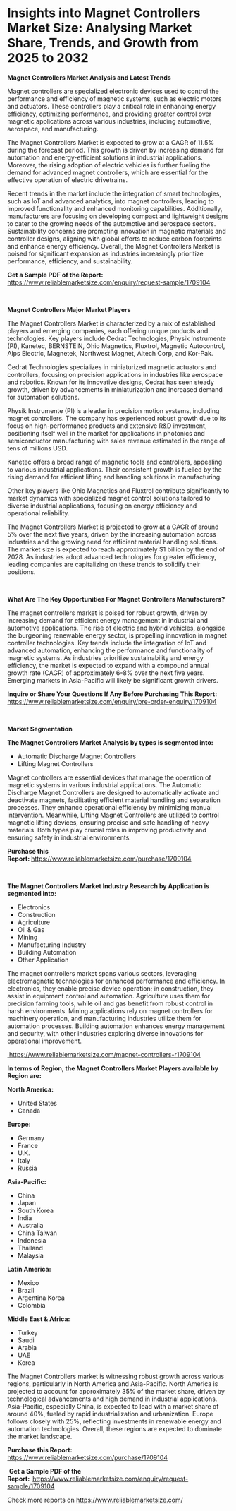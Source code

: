 <p><h1>Insights into Magnet Controllers Market Size: Analysing Market Share, Trends, and Growth from 2025 to 2032</h1></p><p><strong>Magnet Controllers Market Analysis and Latest Trends</strong></p>
<p><p>Magnet controllers are specialized electronic devices used to control the performance and efficiency of magnetic systems, such as electric motors and actuators. These controllers play a critical role in enhancing energy efficiency, optimizing performance, and providing greater control over magnetic applications across various industries, including automotive, aerospace, and manufacturing.</p><p>The Magnet Controllers Market is expected to grow at a CAGR of 11.5% during the forecast period. This growth is driven by increasing demand for automation and energy-efficient solutions in industrial applications. Moreover, the rising adoption of electric vehicles is further fueling the demand for advanced magnet controllers, which are essential for the effective operation of electric drivetrains.</p><p>Recent trends in the market include the integration of smart technologies, such as IoT and advanced analytics, into magnet controllers, leading to improved functionality and enhanced monitoring capabilities. Additionally, manufacturers are focusing on developing compact and lightweight designs to cater to the growing needs of the automotive and aerospace sectors. Sustainability concerns are prompting innovation in magnetic materials and controller designs, aligning with global efforts to reduce carbon footprints and enhance energy efficiency. Overall, the Magnet Controllers Market is poised for significant expansion as industries increasingly prioritize performance, efficiency, and sustainability.</p></p>
<p><strong>Get a Sample PDF of the Report:&nbsp;</strong> <a href="https://www.reliablemarketsize.com/enquiry/request-sample/1709104?utm_campaign=3351&utm_medium=2&utm_source=Github&utm_content=ia&utm_term=06042025&utm_id=magnet-controllers">https://www.reliablemarketsize.com/enquiry/request-sample/1709104</a></p>
<p>&nbsp;</p>
<p><strong>Magnet Controllers Major Market Players</strong></p>
<p><p>The Magnet Controllers Market is characterized by a mix of established players and emerging companies, each offering unique products and technologies. Key players include Cedrat Technologies, Physik Instrumente (PI), Kanetec, BERNSTEIN, Ohio Magnetics, Fluxtrol, Magnetic Autocontrol, Alps Electric, Magnetek, Northwest Magnet, Altech Corp, and Kor-Pak.</p><p>Cedrat Technologies specializes in miniaturized magnetic actuators and controllers, focusing on precision applications in industries like aerospace and robotics. Known for its innovative designs, Cedrat has seen steady growth, driven by advancements in miniaturization and increased demand for automation solutions. </p><p>Physik Instrumente (PI) is a leader in precision motion systems, including magnet controllers. The company has experienced robust growth due to its focus on high-performance products and extensive R&D investment, positioning itself well in the market for applications in photonics and semiconductor manufacturing with sales revenue estimated in the range of tens of millions USD.</p><p>Kanetec offers a broad range of magnetic tools and controllers, appealing to various industrial applications. Their consistent growth is fuelled by the rising demand for efficient lifting and handling solutions in manufacturing.</p><p>Other key players like Ohio Magnetics and Fluxtrol contribute significantly to market dynamics with specialized magnet control solutions tailored to diverse industrial applications, focusing on energy efficiency and operational reliability.</p><p>The Magnet Controllers Market is projected to grow at a CAGR of around 5% over the next five years, driven by the increasing automation across industries and the growing need for efficient material handling solutions. The market size is expected to reach approximately $1 billion by the end of 2028. As industries adopt advanced technologies for greater efficiency, leading companies are capitalizing on these trends to solidify their positions.</p></p>
<p>&nbsp;</p>
<p><strong>What Are The Key Opportunities For Magnet Controllers Manufacturers?</strong></p>
<p><p>The magnet controllers market is poised for robust growth, driven by increasing demand for efficient energy management in industrial and automotive applications. The rise of electric and hybrid vehicles, alongside the burgeoning renewable energy sector, is propelling innovation in magnet controller technologies. Key trends include the integration of IoT and advanced automation, enhancing the performance and functionality of magnetic systems. As industries prioritize sustainability and energy efficiency, the market is expected to expand with a compound annual growth rate (CAGR) of approximately 6-8% over the next five years. Emerging markets in Asia-Pacific will likely be significant growth drivers.</p></p>
<p><strong>Inquire or Share Your Questions If Any Before Purchasing This Report:</strong> <a href="https://www.reliablemarketsize.com/enquiry/pre-order-enquiry/1709104?utm_campaign=3351&utm_medium=2&utm_source=Github&utm_content=ia&utm_term=06042025&utm_id=magnet-controllers">https://www.reliablemarketsize.com/enquiry/pre-order-enquiry/1709104</a></p>
<p>&nbsp;</p>
<p><strong>Market Segmentation</strong></p>
<p><strong>The Magnet Controllers Market Analysis by types is segmented into:</strong></p>
<p><ul><li>Automatic Discharge Magnet Controllers</li><li>Lifting Magnet Controllers</li></ul></p>
<p><p>Magnet controllers are essential devices that manage the operation of magnetic systems in various industrial applications. The Automatic Discharge Magnet Controllers are designed to automatically activate and deactivate magnets, facilitating efficient material handling and separation processes. They enhance operational efficiency by minimizing manual intervention. Meanwhile, Lifting Magnet Controllers are utilized to control magnetic lifting devices, ensuring precise and safe handling of heavy materials. Both types play crucial roles in improving productivity and ensuring safety in industrial environments.</p></p>
<p><strong>Purchase this Report:&nbsp;</strong><a href="https://www.reliablemarketsize.com/purchase/1709104?utm_campaign=3351&utm_medium=2&utm_source=Github&utm_content=ia&utm_term=06042025&utm_id=magnet-controllers">https://www.reliablemarketsize.com/purchase/1709104</a></p>
<p>&nbsp;</p>
<p><strong>The Magnet Controllers Market Industry Research by Application is segmented into:</strong></p>
<p><ul><li>Electronics</li><li>Construction</li><li>Agriculture</li><li>Oil & Gas</li><li>Mining</li><li>Manufacturing Industry</li><li>Building Automation</li><li>Other Application</li></ul></p>
<p><p>The magnet controllers market spans various sectors, leveraging electromagnetic technologies for enhanced performance and efficiency. In electronics, they enable precise device operation; in construction, they assist in equipment control and automation. Agriculture uses them for precision farming tools, while oil and gas benefit from robust control in harsh environments. Mining applications rely on magnet controllers for machinery operation, and manufacturing industries utilize them for automation processes. Building automation enhances energy management and security, with other industries exploring diverse innovations for operational improvement.</p></p>
<p><a href="https://www.reliablemarketsize.com/magnet-controllers-r1709104?utm_campaign=3351&utm_medium=2&utm_source=Github&utm_content=ia&utm_term=06042025&utm_id=magnet-controllers">&nbsp;https://www.reliablemarketsize.com/magnet-controllers-r1709104</a></p>
<p><strong>In terms of Region, the Magnet Controllers Market Players available by Region are:</strong></p>
<p>
    <p> <strong> North America: </strong>
        <ul>
            <li>United States</li>
            <li>Canada</li>
        </ul>
        </p> 
    <p> <strong> Europe: </strong>
        <ul>
            <li>Germany</li>
            <li>France</li>
            <li>U.K.</li>
            <li>Italy</li>
            <li>Russia</li>
        </ul>
        </p> 
    <p> <strong> Asia-Pacific: </strong>
        <ul>
            <li>China</li>
            <li>Japan</li>
            <li>South Korea</li>
            <li>India</li>
            <li>Australia</li>
            <li>China Taiwan</li>
            <li>Indonesia</li>
            <li>Thailand</li>
            <li>Malaysia</li>
        </ul>
        </p> 
    <p> <strong> Latin America: </strong>
        <ul>
            <li>Mexico</li>
            <li>Brazil</li>
            <li>Argentina Korea</li>
            <li>Colombia</li>
        </ul>
        </p> 
    <p> <strong> Middle East & Africa: </strong>
        <ul>
            <li>Turkey</li>
            <li>Saudi</li>
            <li>Arabia</li>
            <li>UAE</li>
            <li>Korea</li>
        </ul>
    </p>
    </p>
<p><p>The Magnet Controllers market is witnessing robust growth across various regions, particularly in North America and Asia-Pacific. North America is projected to account for approximately 35% of the market share, driven by technological advancements and high demand in industrial applications. Asia-Pacific, especially China, is expected to lead with a market share of around 40%, fueled by rapid industrialization and urbanization. Europe follows closely with 25%, reflecting investments in renewable energy and automation technologies. Overall, these regions are expected to dominate the market landscape.</p></p>
<p><strong>Purchase this Report: </strong><a href="https://www.reliablemarketsize.com/purchase/1709104?utm_campaign=3351&utm_medium=2&utm_source=Github&utm_content=ia&utm_term=06042025&utm_id=magnet-controllers">https://www.reliablemarketsize.com/purchase/1709104</a></p>
<p>&nbsp;<strong>Get a Sample PDF of the Report:&nbsp;&nbsp;</strong><a href="https://www.reliablemarketsize.com/enquiry/request-sample/1709104?utm_campaign=3351&utm_medium=2&utm_source=Github&utm_content=ia&utm_term=06042025&utm_id=magnet-controllers">https://www.reliablemarketsize.com/enquiry/request-sample/1709104</a></p>
<p><strong></strong></p>
<p>Check more reports on <a href="https://www.reliablemarketsize.com/?utm_campaign=3351&utm_medium=2&utm_source=Github&utm_content=ia&utm_term=06042025&utm_id=magnet-controllers">https://www.reliablemarketsize.com/</a></p>